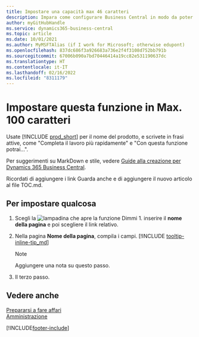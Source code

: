 ```yaml
---
title: Impostare una capacità max 46 caratteri
description: Impara come configurare Business Central in modo da poter fare qualsiasi cosa (la lunghezza massima è di 160 caratteri, che è questa).
author: myGitHubHandle
ms.service: dynamics365-business-central
ms.topic: article
ms.date: 10/01/2021
ms.author: MyMSFTAlias (if I work for Microsoft; otherwise edupont)
ms.openlocfilehash: 837dc686f3a926683a736e2f4f3108d752bb791b
ms.sourcegitcommit: 67006b090a7bd70446414a19cc82e531190637dc
ms.translationtype: HT
ms.contentlocale: it-IT
ms.lasthandoff: 02/16/2022
ms.locfileid: "8311179"
---
```

# <a name="set-up-this-feature-in-max-100-characters"></a>Impostare questa funzione in Max. 100 caratteri

Usate [!INCLUDE [prod_short](includes/prod_short.md)] per il nome del prodotto, e scrivete in frasi attive, come "Completa il lavoro più rapidamente" e "Con questa funzione potrai...".  

Per suggerimenti su MarkDown e stile, vedere [Guide alla creazione per Dynamics 365 Business Central](https://docs.microsoft.com/en-us/dynamics365/business-central/dev-itpro/help/writing-guide).  

Ricordati di aggiungere i link Guarda anche e di aggiungere il nuovo articolo al file TOC.md.  

## <a name="to-set-up-something"></a>Per impostare qualcosa

1. Scegli la ![lampadina che apre la funzione Dimmi 1](media/ui-search/search_small.png "Informazioni sull'operazione che si desidera eseguire"). inserire il **nome della pagina** e poi scegliere il link relativo.
2. Nella pagina **Nome della pagina**, compila i campi. [!INCLUDE [tooltip-inline-tip_md](includes/tooltip-inline-tip_md.md)]

    > [!NOTE]
    > Aggiungere una nota su questo passo.
3. Il terzo passo.

## <a name="see-also"></a>Vedere anche

[Prepararsi a fare affari](ui-get-ready-business.md)  
[Amministrazione](admin-setup-and-administration.md)  

[!INCLUDE[footer-include](includes/footer-banner.md)]